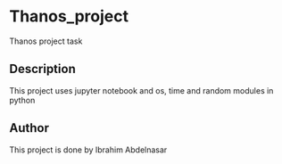 # Thanos_project
 Thanos project task 
## Description
This project uses jupyter notebook and os, time and random modules in python
## Author
This project is done by Ibrahim Abdelnasar
